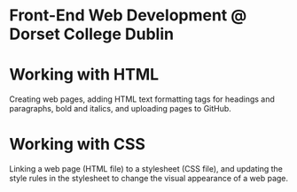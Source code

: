 # Front-End Web Development @ Dorset College Dublin

# Working with HTML
Creating web pages, adding HTML text formatting tags for headings and paragraphs, bold and italics, and uploading pages to GitHub.

# Working with CSS
Linking a web page (HTML file) to a stylesheet (CSS file), and updating the style rules in the stylesheet to change the visual appearance of a web page.
